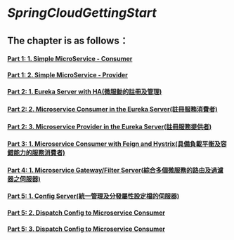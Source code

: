 # ***SpringCloudGettingStart***
## **The chapter is as follows：**

#### [Part 1: 1. Simple MicroService - Consumer](./Part1_User_consumer_simple/)

#### [Part 1: 2. Simple MicroService - Provider](./Part1_User_provider_simple/)

#### [Part 2: 1. Eureka Server with HA(微服勨的註冊及管理)](./Part2_Eureka_Server/)

#### [Part 2: 2. Microservice Consumer in the Eureka Server(註冊服務消費者)](./Part2_User_consumer/)

#### [Part 2: 3. Microservice Provider in the Eureka Server(註冊服務提供者)](./Part2_User_provider/)

#### [Part 3: 1. Microservice Consumer with Feign and Hystrix(具備負載平衡及容錯能力的服務消費者)](./Part3_User_consumer_feign/)

#### [Part 4: 1. Microservice Gateway/Filter Server(綜合多個微服務的路由及過濾器之伺服器)](./Part4_Zuul_Gateway_Server/)

#### [Part 5: 1. Config Server(統一管理及分發屬性設定檔的伺服器)](./Part5_Config_Server/)

#### [Part 5: 2. Dispatch Config to Microservice Consumer](./Part5_User_consumer/)

#### [Part 5: 3. Dispatch Config to Microservice Consumer](./Part5_User_provider/)
